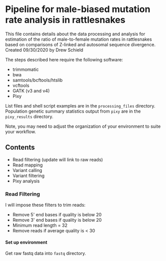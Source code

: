 # Pipeline for male-biased mutation rate analysis in rattlesnakes

This file contains details about the data processing and analysis for estimation of the ratio of male-to-female mutation rates in rattlesnakes based on comparisons of Z-linked and autosomal sequence divergence. 
Created 09/30/2020 by Drew Schield

The steps described here require the following software:

* trimmomatic
* bwa
* samtools/bcftools/htslib
* vcftools
* GATK (v3 and v4)
* Pixy

List files and shell script examples are in the `processing_files` directory.
Population genetic summary statistics output from `pixy` are in the `pixy_results` directory.

Note, you may need to adjust the organization of your environment to suite your workflow.

## Contents

* Read filtering (update will link to raw reads)
* Read mapping
* Variant calling
* Variant filtering
* Pixy analysis

### Read Filtering

I will impose these filters to trim reads:

* Remove 5' end bases if quality is below 20
* Remove 3' end bases if quality is below 20
* Minimum read length = 32
* Remove reads if average quality is < 30

#### Set up environment

Get raw fastq data into `fastq` directory.